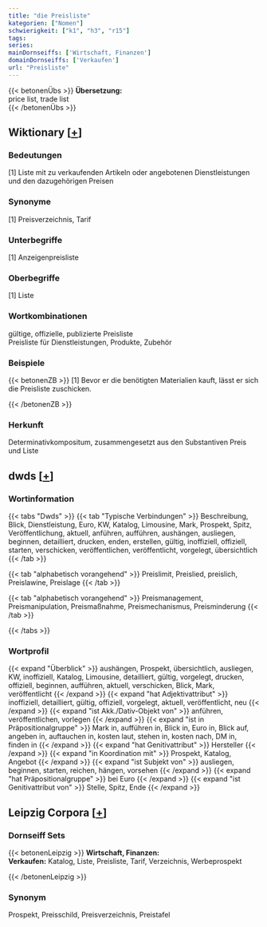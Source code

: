 ```yaml
---
title: "die Preisliste"
kategorien: ["Nomen"]
schwierigkeit: ["k1", "h3", "r15"]
tags:
series:
mainDornseiffs: ['Wirtschaft, Finanzen']
domainDornseiffs: ['Verkaufen']
url: "Preisliste"
---
```


{{< betonenÜbs >}}
**Übersetzung:**  
price list, trade list  
{{< /betonenÜbs >}}

## Wiktionary [[+](https://de.wiktionary.org/wiki/Preisliste)]

### Bedeutungen
[1] Liste mit zu verkaufenden Artikeln oder angebotenen Dienstleistungen und den dazugehörigen Preisen  

### Synonyme
[1] Preisverzeichnis, Tarif  

### Unterbegriffe
[1] Anzeigenpreisliste  

### Oberbegriffe
[1] Liste  

### Wortkombinationen
gültige, offizielle, publizierte Preisliste  
Preisliste für Dienstleistungen, Produkte, Zubehör  

### Beispiele
{{< betonenZB >}}
[1] Bevor er die benötigten Materialien kauft, lässt er sich die Preisliste zuschicken.  

{{< /betonenZB >}}
### Herkunft
Determinativkompositum, zusammengesetzt aus den Substantiven Preis und Liste  



## dwds [[+](https://www.dwds.de/wb/Preisliste)]

### Wortinformation
{{< tabs "Dwds" >}}
{{< tab "Typische Verbindungen" >}}
Beschreibung, Blick, Dienstleistung, Euro, KW, Katalog, Limousine, Mark, Prospekt, Spitz, Veröffentlichung, aktuell, anführen, aufführen, aushängen, ausliegen, beginnen, detailliert, drucken, enden, erstellen, gültig, inoffiziell, offiziell, starten, verschicken, veröffentlichen, veröffentlicht, vorgelegt, übersichtlich
{{< /tab >}}

{{< tab "alphabetisch vorangehend" >}}
Preislimit, Preislied, preislich, Preislawine, Preislage
{{< /tab >}}

{{< tab "alphabetisch vorangehend" >}}
Preismanagement, Preismanipulation, Preismaßnahme, Preismechanismus, Preisminderung
{{< /tab >}}

{{< /tabs >}}

### Wortprofil
{{< expand "Überblick" >}} aushängen, Prospekt, übersichtlich, ausliegen, KW, inoffiziell, Katalog, Limousine, detailliert, gültig, vorgelegt, drucken, offiziell, beginnen, aufführen, aktuell, verschicken, Blick, Mark, veröffentlicht {{< /expand >}}
{{< expand "hat Adjektivattribut" >}} inoffiziell, detailliert, gültig, offiziell, vorgelegt, aktuell, veröffentlicht, neu {{< /expand >}}
{{< expand "ist Akk./Dativ-Objekt von" >}} anführen, veröffentlichen, vorlegen {{< /expand >}}
{{< expand "ist in Präpositionalgruppe" >}} Mark in, aufführen in, Blick in, Euro in, Blick auf, angeben in, auftauchen in, kosten laut, stehen in, kosten nach, DM in, finden in {{< /expand >}}
{{< expand "hat Genitivattribut" >}} Hersteller {{< /expand >}}
{{< expand "in Koordination mit" >}} Prospekt, Katalog, Angebot {{< /expand >}}
{{< expand "ist Subjekt von" >}} ausliegen, beginnen, starten, reichen, hängen, vorsehen {{< /expand >}}
{{< expand "hat Präpositionalgruppe" >}} bei Euro {{< /expand >}}
{{< expand "ist Genitivattribut von" >}} Stelle, Spitz, Ende {{< /expand >}}

## Leipzig Corpora [[+](https://corpora.uni-leipzig.de/en/res?word=Preisliste&corpusId=deu_newscrawl-public_2018)]

### Dornseiff Sets
{{< betonenLeipzig >}}
**Wirtschaft, Finanzen:**  
**Verkaufen:** Katalog, Liste, Preisliste, Tarif, Verzeichnis, Werbeprospekt  

{{< /betonenLeipzig >}}

### Synonym
Prospekt, Preisschild, Preisverzeichnis, Preistafel

